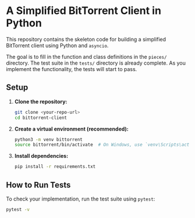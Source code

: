 # A Simplified BitTorrent Client in Python

This repository contains the skeleton code for building a simplified BitTorrent client using Python and `asyncio`.

The goal is to fill in the function and class definitions in the `pieces/` directory. The test suite in the `tests/` directory is already complete. As you implement the functionality, the tests will start to pass.

## Setup

1.  **Clone the repository:**
    ```bash
    git clone <your-repo-url>
    cd bittorrent-client
    ```

2.  **Create a virtual environment (recommended):**
    ```bash
    python3 -m venv bittorrent
    source bittorrent/bin/activate  # On Windows, use `venv\Scripts\activate`
    ```

3.  **Install dependencies:**
    ```bash
    pip install -r requirements.txt
    ```

## How to Run Tests

To check your implementation, run the test suite using `pytest`:

```bash
pytest -v
